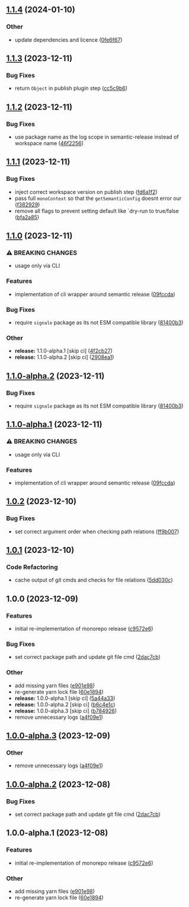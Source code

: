 ## [1.1.4](https://github.com/RimacTechnology/semantic-release-monorepo/compare/v1.1.3...v1.1.4) (2024-01-10)


### Other

* update dependencies and licence ([0fe6f67](https://github.com/RimacTechnology/semantic-release-monorepo/commit/0fe6f679f57df649c337e561b19e6b53966b7e7d))

## [1.1.3](https://github.com/RimacTechnology/semantic-release-monorepo/compare/v1.1.2...v1.1.3) (2023-12-11)


### Bug Fixes

* return `Object` in publish plugin step ([cc5c9b6](https://github.com/RimacTechnology/semantic-release-monorepo/commit/cc5c9b67322ff104df5973f42731813da1c9b111))

## [1.1.2](https://github.com/RimacTechnology/semantic-release-monorepo/compare/v1.1.1...v1.1.2) (2023-12-11)


### Bug Fixes

* use package name as the log scope in semantic-release instead of workspace name ([46f2256](https://github.com/RimacTechnology/semantic-release-monorepo/commit/46f225656e2dc8d7baa865ab5453615339baa497))

## [1.1.1](https://github.com/RimacTechnology/semantic-release-monorepo/compare/v1.1.0...v1.1.1) (2023-12-11)


### Bug Fixes

* inject correct workspace version on publish step ([fd6a1f2](https://github.com/RimacTechnology/semantic-release-monorepo/commit/fd6a1f2b2ce2ca4cd67ebe31bfcb5f4f3a6b62b3))
* pass full `monoContext` so that the `getSemanticConfig` doesnt error our ([f382929](https://github.com/RimacTechnology/semantic-release-monorepo/commit/f38292924c5fc6c13bdbb3d87f5bb079e0a32ea9))
* remove all flags to prevent setting default like `dry-run to true/false ([bfa2a85](https://github.com/RimacTechnology/semantic-release-monorepo/commit/bfa2a851454442d78c4e0eb551e38926b6c88f32))

## [1.1.0](https://github.com/RimacTechnology/semantic-release-monorepo/compare/v1.0.2...v1.1.0) (2023-12-11)


### ⚠ BREAKING CHANGES

* usage only via CLI

### Features

* implementation of cli wrapper around semantic release ([09fccda](https://github.com/RimacTechnology/semantic-release-monorepo/commit/09fccda14a616d051abb8a67cd843ec0a0384e47))


### Bug Fixes

* require `signale` package as its not ESM compatible library ([81400b3](https://github.com/RimacTechnology/semantic-release-monorepo/commit/81400b3397f6b18beda589f922dba67dae6a431c))


### Other

* **release:** 1.1.0-alpha.1 [skip ci] ([4f2cb27](https://github.com/RimacTechnology/semantic-release-monorepo/commit/4f2cb275ae1324173c5478f60266dbe644a3c063))
* **release:** 1.1.0-alpha.2 [skip ci] ([2908ea1](https://github.com/RimacTechnology/semantic-release-monorepo/commit/2908ea1f8444d496503c56cfc808e2918cf6bf27))

## [1.1.0-alpha.2](https://github.com/RimacTechnology/semantic-release-monorepo/compare/v1.1.0-alpha.1...v1.1.0-alpha.2) (2023-12-11)


### Bug Fixes

* require `signale` package as its not ESM compatible library ([81400b3](https://github.com/RimacTechnology/semantic-release-monorepo/commit/81400b3397f6b18beda589f922dba67dae6a431c))

## [1.1.0-alpha.1](https://github.com/RimacTechnology/semantic-release-monorepo/compare/v1.0.2...v1.1.0-alpha.1) (2023-12-11)


### ⚠ BREAKING CHANGES

* usage only via CLI

### Features

* implementation of cli wrapper around semantic release ([09fccda](https://github.com/RimacTechnology/semantic-release-monorepo/commit/09fccda14a616d051abb8a67cd843ec0a0384e47))

## [1.0.2](https://github.com/RimacTechnology/semantic-release-monorepo/compare/v1.0.1...v1.0.2) (2023-12-10)


### Bug Fixes

* set correct argument order when checking path relations ([ff9b007](https://github.com/RimacTechnology/semantic-release-monorepo/commit/ff9b007a46166e2977c07e4ea3a9fef47807a1d7))

## [1.0.1](https://github.com/RimacTechnology/semantic-release-monorepo/compare/v1.0.0...v1.0.1) (2023-12-10)


### Code Refactoring

* cache output of git cmds and checks for file relations ([5dd030c](https://github.com/RimacTechnology/semantic-release-monorepo/commit/5dd030ceb24939b0a6f096be7e51514117ee2dc6))

## 1.0.0 (2023-12-09)


### Features

* initial re-implementation of monorepo release ([c9572e6](https://github.com/RimacTechnology/semantic-release-monorepo/commit/c9572e66664b5562daa3fbcada8d5170a0f8a998))


### Bug Fixes

* set correct package path and update git file cmd ([2dac7cb](https://github.com/RimacTechnology/semantic-release-monorepo/commit/2dac7cb6dec718e581328eeaa7103ba6f397e3be))


### Other

* add missing yarn files ([e901e98](https://github.com/RimacTechnology/semantic-release-monorepo/commit/e901e986f84e7a5c33792f6792fdfe4e69f62161))
* re-generate yarn lock file ([60e1894](https://github.com/RimacTechnology/semantic-release-monorepo/commit/60e18941904b3a7f935d089933459d005d79ae8c))
* **release:** 1.0.0-alpha.1 [skip ci] ([5a44a33](https://github.com/RimacTechnology/semantic-release-monorepo/commit/5a44a3330a6a17bdf36f09752bf330efd73ebed6))
* **release:** 1.0.0-alpha.2 [skip ci] ([b6c4e1c](https://github.com/RimacTechnology/semantic-release-monorepo/commit/b6c4e1c1fb84fd716543bb50819282cbb39c37e6))
* **release:** 1.0.0-alpha.3 [skip ci] ([b784926](https://github.com/RimacTechnology/semantic-release-monorepo/commit/b784926a27fcf4a172e4b98687120f860a32a0a7))
* remove unnecessary logs ([a4f09e1](https://github.com/RimacTechnology/semantic-release-monorepo/commit/a4f09e1ee765959753e17a1200028f1b0794ead1))

## [1.0.0-alpha.3](https://github.com/RimacTechnology/semantic-release-monorepo/compare/v1.0.0-alpha.2...v1.0.0-alpha.3) (2023-12-09)


### Other

* remove unnecessary logs ([a4f09e1](https://github.com/RimacTechnology/semantic-release-monorepo/commit/a4f09e1ee765959753e17a1200028f1b0794ead1))

## [1.0.0-alpha.2](https://github.com/RimacTechnology/semantic-release-monorepo/compare/v1.0.0-alpha.1...v1.0.0-alpha.2) (2023-12-08)


### Bug Fixes

* set correct package path and update git file cmd ([2dac7cb](https://github.com/RimacTechnology/semantic-release-monorepo/commit/2dac7cb6dec718e581328eeaa7103ba6f397e3be))

## 1.0.0-alpha.1 (2023-12-08)


### Features

* initial re-implementation of monorepo release ([c9572e6](https://github.com/RimacTechnology/semantic-release-monorepo/commit/c9572e66664b5562daa3fbcada8d5170a0f8a998))


### Other

* add missing yarn files ([e901e98](https://github.com/RimacTechnology/semantic-release-monorepo/commit/e901e986f84e7a5c33792f6792fdfe4e69f62161))
* re-generate yarn lock file ([60e1894](https://github.com/RimacTechnology/semantic-release-monorepo/commit/60e18941904b3a7f935d089933459d005d79ae8c))
